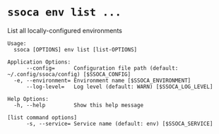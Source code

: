 # `ssoca env list ...`

List all locally-configured environments

    Usage:
      ssoca [OPTIONS] env list [list-OPTIONS]
    
    Application Options:
          --config=      Configuration file path (default: ~/.config/ssoca/config) [$SSOCA_CONFIG]
      -e, --environment= Environment name [$SSOCA_ENVIRONMENT]
          --log-level=   Log level (default: WARN) [$SSOCA_LOG_LEVEL]
    
    Help Options:
      -h, --help         Show this help message
    
    [list command options]
          -s, --service= Service name (default: env) [$SSOCA_SERVICE]
    
